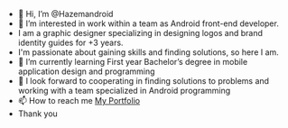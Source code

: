 - 👋 Hi, I’m @Hazemandroid
- 👀 I’m interested in work within a team as  Android  front-end developer.
- I am a graphic designer specializing in designing logos and brand identity guides for +3 years.
-  I'm passionate about gaining skills and finding solutions, so here I am.
- 🌱 I’m currently learning First year Bachelor’s degree in mobile application design and programming
- 💞️ I look forward to cooperating in finding solutions to problems and working with a team specialized in Android programming
- 📫 How to reach me [My Portfolio](https://www.behance.net/welcomeihazem)
- Thank you

<!---
Hazemandroid/Hazemandroid is a ✨ special ✨ repository because its `README.md` (this file) appears on your GitHub profile.
You can click the Preview link to take a look at your changes.
--->

